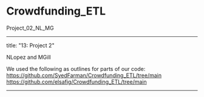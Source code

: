 # Crowdfunding_ETL
Project_02_NL_MG


---
title: "13: Project 2"

NLopez and MGill



We used the following as outlines for parts of our code:
https://github.com/SyedFarman/Crowdfunding_ETL/tree/main
https://github.com/elsafig/Crowdfunding_ETL/tree/main

--------

